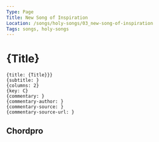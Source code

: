 ```yaml
---
Type: Page
Title: New Song of Inspiration
Location: /songs/holy-songs/03_new-song-of-inspiration
Tags: songs, holy-songs
---
```


# {Title}

```chordpro
{title: {Title}}}
{subtitle: }
{columns: 2}
{key: C}
{commentary: }
{commentary-author: }
{commentary-source: }
{commentary-source-url: }
```

## Chordpro
